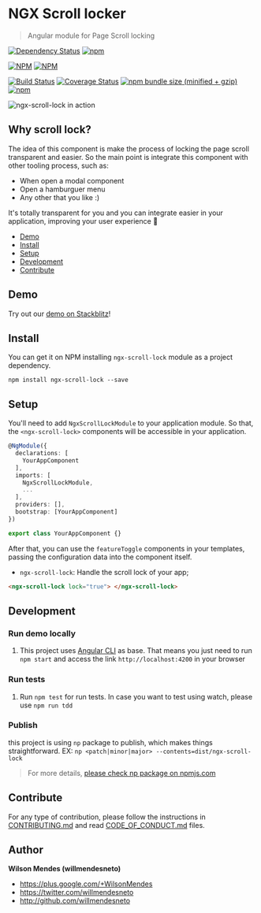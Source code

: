 # NGX Scroll locker

> Angular module for Page Scroll locking

[![Dependency Status](https://david-dm.org/willmendesneto/ngx-scroll-lock.svg)](https://david-dm.org/willmendesneto/ngx-scroll-lock)
[![npm](https://img.shields.io/badge/stackblitz-online-orange.svg)](https://stackblitz.com/edit/ngx-scroll-lock-sample)

[![NPM](https://nodei.co/npm/ngx-scroll-lock.png?downloads=true&downloadRank=true&stars=true)](https://npmjs.org/ngx-scroll-lock)
[![NPM](https://nodei.co/npm-dl/ngx-scroll-lock.png?height=3&months=3)](https://npmjs.org/ngx-scroll-lock)

[![Build Status](https://circleci.com/gh/willmendesneto/ngx-scroll-lock.svg?style=shield)](https://circleci.com/gh/willmendesneto/ngx-scroll-lock)
[![Coverage Status](https://coveralls.io/repos/willmendesneto/ngx-scroll-lock/badge.svg?branch=master)](https://coveralls.io/r/willmendesneto/ngx-scroll-lock?branch=master)
[![npm bundle size (minified + gzip)](https://img.shields.io/bundlephobia/minzip/ngx-scroll-lock.svg)](https://bundlephobia.com/result?p=ngx-scroll-lock)
[![npm](https://img.shields.io/npm/l/express.svg?maxAge=2592000)](/LICENSE)

![ngx-scroll-lock in action](https://user-images.githubusercontent.com/1252570/50374778-db1bfd00-0647-11e9-910d-f66df77f9132.gif)

## Why scroll lock?

The idea of this component is make the process of locking the page scroll transparent and easier. So the main point is integrate this component with other tooling process, such as:

- When open a modal component
- Open a hamburguer menu
- Any other that you like :)

It's totally transparent for you and you can integrate easier in your application, improving your user experience 🎉

- [Demo](#demo)
- [Install](#install)
- [Setup](#setup)
- [Development](#development)
- [Contribute](#contribute)

## Demo

Try out our [demo on Stackblitz](https://ngx-scroll-lock-sample.stackblitz.io)!

## Install

You can get it on NPM installing `ngx-scroll-lock` module as a project dependency.

```shell
npm install ngx-scroll-lock --save
```

## Setup

You'll need to add `NgxScrollLockModule` to your application module. So that, the `<ngx-scroll-lock>` components will be accessible in your application.

```typescript
@NgModule({
  declarations: [
    YourAppComponent
  ],
  imports: [
    NgxScrollLockModule,
    ...
  ],
  providers: [],
  bootstrap: [YourAppComponent]
})

export class YourAppComponent {}

```

After that, you can use the `featureToggle` components in your templates, passing the configuration data into the component itself.

- `ngx-scroll-lock`: Handle the scroll lock of your app;

```html
<ngx-scroll-lock lock="true"> </ngx-scroll-lock>
```

## Development

### Run demo locally

1. This project uses [Angular CLI](https://cli.angular.io/) as base. That means you just need to run `npm start` and access the link `http://localhost:4200` in your browser

### Run tests

1. Run `npm test` for run tests. In case you want to test using watch, please use `npm run tdd`

### Publish

this project is using `np` package to publish, which makes things straightforward. EX: `np <patch|minor|major> --contents=dist/ngx-scroll-lock`

> For more details, [please check np package on npmjs.com](https://www.npmjs.com/package/np)

## Contribute

For any type of contribution, please follow the instructions in [CONTRIBUTING.md](https://github.com/willmendesneto/ngx-scroll-lock/blob/master/CONTRIBUTING.md) and read [CODE_OF_CONDUCT.md](https://github.com/willmendesneto/ngx-scroll-lock/blob/master/CODE_OF_CONDUCT.md) files.

## Author

**Wilson Mendes (willmendesneto)**

- <https://plus.google.com/+WilsonMendes>
- <https://twitter.com/willmendesneto>
- <http://github.com/willmendesneto>
